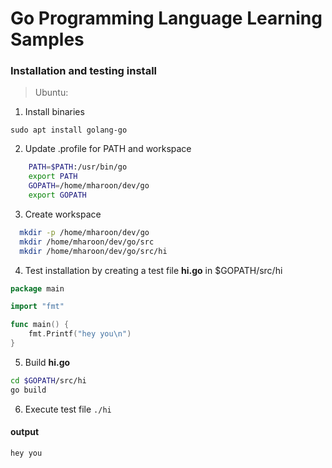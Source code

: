 # Go Programming Language Learning Samples

### Installation and testing install
> Ubuntu: 
1. Install binaries
```
sudo apt install golang-go
```
2. Update .profile for PATH and workspace
```sh
    PATH=$PATH:/usr/bin/go
    export PATH
    GOPATH=/home/mharoon/dev/go
    export GOPATH
```
3. Create workspace
```sh
  mkdir -p /home/mharoon/dev/go
  mkdir /home/mharoon/dev/go/src
  mkdir /home/mharoon/dev/go/src/hi
```  
4. Test installation by creating a test file **hi.go** in $GOPATH/src/hi
```go
package main

import "fmt"

func main() {
	fmt.Printf("hey you\n")
}
```
5. Build **hi.go**
```sh
cd $GOPATH/src/hi
go build
```
6. Execute test file
`./hi`
#### output
`hey you`
